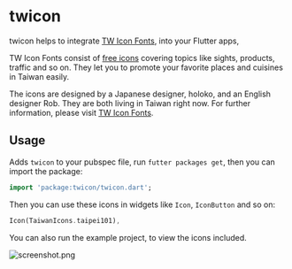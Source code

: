 # twicon

twicon helps to integrate [TW Icon Fonts](https://www.twicon.page), into your
Flutter apps,

TW Icon Fonts consist of [free icons](https://www.twicon.page/icons.html)
covering topics like sights, products, traffic and so on. They let you to
promote your favorite places and cuisines in Taiwan easily.

The icons are designed by a Japanese designer, holoko, and an English designer
Rob. They are both living in Taiwan right now. For further information, please
visit [TW Icon Fonts](https://www.twicon.page).

## Usage

Adds `twicon` to your pubspec file, run `futter packages get`, then you can
import the package:

``` dart
import 'package:twicon/twicon.dart';
```

Then you can use these icons in widgets like `Icon`, `IconButton` and so on:

``` dart
Icon(TaiwanIcons.taipei101),
```

You can also run the example project, to view the icons included.

![screenshot.png](https://raw.githubusercontent.com/zonble/twicon/master/screenshot.png)
